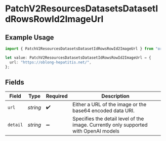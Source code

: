 # PatchV2ResourcesDatasetsDatasetIdRowsRowId2ImageUrl

## Example Usage

```typescript
import { PatchV2ResourcesDatasetsDatasetIdRowsRowId2ImageUrl } from "orq-poc-typescript/models/operations";

let value: PatchV2ResourcesDatasetsDatasetIdRowsRowId2ImageUrl = {
  url: "https://oblong-hepatitis.net/",
};
```

## Fields

| Field                                                                                | Type                                                                                 | Required                                                                             | Description                                                                          |
| ------------------------------------------------------------------------------------ | ------------------------------------------------------------------------------------ | ------------------------------------------------------------------------------------ | ------------------------------------------------------------------------------------ |
| `url`                                                                                | *string*                                                                             | :heavy_check_mark:                                                                   | Either a URL of the image or the base64 encoded data URI.                            |
| `detail`                                                                             | *string*                                                                             | :heavy_minus_sign:                                                                   | Specifies the detail level of the image. Currently only supported with OpenAI models |